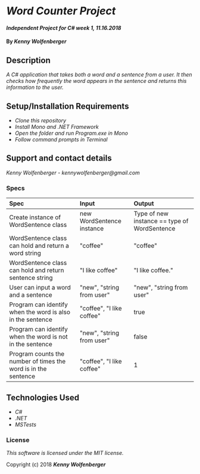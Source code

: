 # _Word Counter Project_

#### _Independent Project for C# week 1, 11.16.2018_

#### By _**Kenny Wolfenberger**_

## Description

_A C# application that takes both a word and a sentence from a user. It then checks how frequently the word appears in the sentence and returns this information to the user._

## Setup/Installation Requirements

* _Clone this repository_
* _Install Mono and .NET Framework_
* _Open the folder and run Program.exe in Mono_
* _Follow command prompts in Terminal_

## Support and contact details

_Kenny Wolfenberger - kennywolfenberger@gmail.com_

### Specs
| Spec | Input | Output |
| :-------------     | :------------- | :------------- |
| Create instance of WordSentence class |new WordSentence instance | Type of new instance == type of WordSentence  |
| WordSentence class can hold and return a word string | "coffee" |  "coffee" |
| WordSentence class can hold and return sentence string | "I like coffee" |  "I like coffee." |
| User can input a word and a sentence | "new", "string from user" | "new", "string from user"  |
| Program can identify when the word is also in the sentence | "coffee", "I like coffee" | true  |
| Program can identify when the word is not in the sentence | "new", "string from user" | false  |
| Program counts the number of times the word is in the sentence | "coffee", "I like coffee" | 1  |

## Technologies Used

* _C#_
* _.NET_
* _MSTests_

### License

*This software is licensed under the MIT license.*

Copyright (c) 2018 **_Kenny Wolfenberger_**


